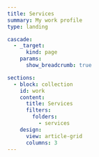 ```yaml
---
title: Services
summary: My work profile
type: landing

cascade:
  - _target:
      kind: page
    params:
      show_breadcrumb: true

sections:
  - block: collection
    id: work
    content:
      title: Services
      filters:
        folders:
          - services
    design:
      view: article-grid
      columns: 3
---
```


